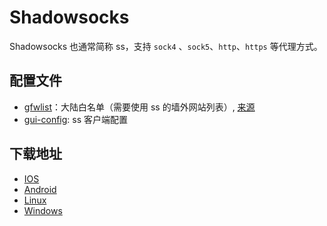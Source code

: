 # Shadowsocks 

Shadowsocks 也通常简称 ss，支持 `sock4` 、`sock5`、`http`、`https` 等代理方式。


## 配置文件

* [gfwlist](./gfwlist.txt)：大陆白名单（需要使用 ss 的墙外网站列表）, [来源](https://raw.githubusercontent.com/gfwlist/gfwlist/master/gfwlist.txt)
* [gui-config](./gui-config.json): ss 客户端配置


## 下载地址

* [IOS](https://github.com/shadowsocks/shadowsocks-iOS/releases)
* [Android](https://github.com/shadowsocks/shadowsocks-android/releases)
* [Linux](https://github.com/shadowsocks/shadowsocks-qt5/releases)
* [Windows](https://github.com/shadowsocks/shadowsocks-windows/releases)
